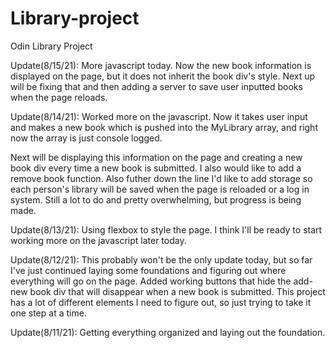 # Library-project
Odin Library Project

Update(8/15/21):
More javascript today. Now the new book information is displayed on the page, but it does not inherit the book div's style. Next up will be fixing that and then adding a server to save user inputted books when the page reloads.

Update(8/14/21):
Worked more on the javascript. Now it takes user input and makes a new book which is pushed into the MyLibrary array, and right now the array is just console logged. 

Next will be displaying this information on the page and creating a new book div every time a new book is submitted. I also would like to add a remove book function. Also futher down the line I'd like to add storage so each person's library will be saved when the page is reloaded or a log in system. Still a lot to do and pretty overwhelming, but progress is being made.

Update(8/13/21):
Using flexbox to style the page. I think I'll be ready to start working more on the javascript later today.

Update(8/12/21):
This probably won't be the only update today, but so far I've just continued laying some foundations and figuring out where everything will go on the page. Added working buttons that hide the add-new book div that will disappear when a new book is submitted. This project has a lot of different elements I need to figure out, so just trying to take it one step at a time.

Update(8/11/21):
Getting everything organized and laying out the foundation.
